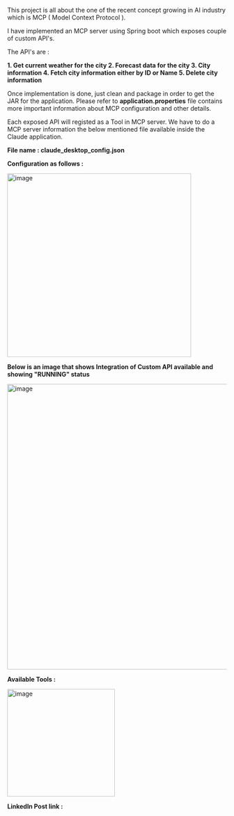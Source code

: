 This project is all about the one of the recent concept growing in AI industry which is MCP ( Model Context Protocol ).

I have implemented an MCP server using Spring boot which exposes couple of custom API's.

The API's are :

**1. Get current weather for the city
2. Forecast data for the city
3. City information
4. Fetch city information either by ID or Name
5. Delete city information**

Once implementation is done, just clean and package in order to get the JAR for the application.
Please refer to **application.properties** file contains more important information about MCP configuration and other details.

Each exposed API will registed as a Tool in MCP server. We have to do a MCP server information the below mentioned file available inside the Claude application.

**File name : claude_desktop_config.json**

**Configuration as follows :**

<img width="422" alt="image" src="https://github.com/user-attachments/assets/0dadf86a-593d-4fa3-aab1-6229ea694864" />


**Below is an image that shows Integration of Custom API available and showing "RUNNING" status**

<img width="656" alt="image" src="https://github.com/user-attachments/assets/9f6ee439-822f-415f-8140-b3d8f910dd8d" />


**Available Tools :**

<img width="247" alt="image" src="https://github.com/user-attachments/assets/aa5da3bf-f480-43fe-a2b4-b5f57c354db8" />


**LinkedIn Post link :**


